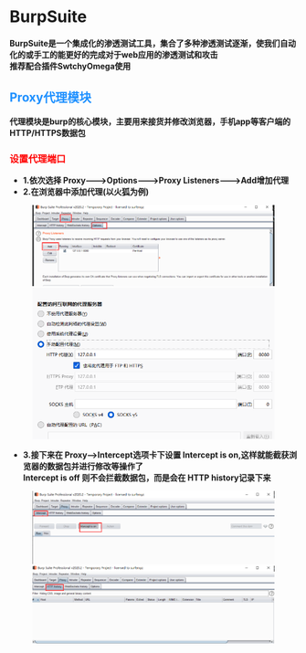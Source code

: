 # BurpSuite
**BurpSuite是一个集成化的渗透测试工具，集合了多种渗透测试逐渐，使我们自动化的或手工的能更好的完成对于web应用的渗透测试和攻击<BR>推荐配合插件SwtchyOmega使用**
## <font color = #1E90FF>Proxy代理模块</font>
__代理模块是burp的核心模块，主要用来接货并修改浏览器，手机app等客户端的HTTP/HTTPS数据包<BR>__
### <font color = #FF0000>设置代理端口</font><BR>
- __1.依次选择 Proxy--->Options--->Proxy Listeners--->Add增加代理__
- __2.在浏览器中添加代理(以火狐为例)__
</figure>
     <figure class="thumbnails">
        <img src="picture/bp/bp1.png">
        <img src="picture/bp/bp2.png">
</figure>

- __3.接下来在 Proxy-->Intercept选项卡下设置 Intercept is on,这样就能截获浏览器的数据包并进行修改等操作了<BR> Intercept is off 则不会拦截数据包，而是会在 HTTP history记录下来__
</figure>
     <figure class="thumbnails">
        <img src="picture/bp/bp3.png">
        <img src="picture/bp/bp4.png">
</figure>